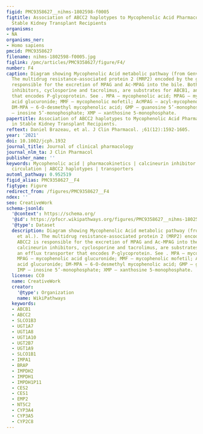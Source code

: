 ```yaml
---
figid: PMC9358627__nihms-1802598-f0005
figtitle: Association of ABCC2 haplotypes to Mycophenolic Acid Pharmacokinetics in
  Stable Kidney Transplant Recipients
organisms:
- NA
organisms_ner:
- Homo sapiens
pmcid: PMC9358627
filename: nihms-1802598-f0005.jpg
figlink: /pmc/articles/PMC9358627/figure/F4/
number: F4
caption: Diagram showing Mycophenolic Acid metabolic pathway (from Genvigir et al.).
  The multidrug resistance-associated protein 2 (MRP2) encoded by the gene ABCC2 is
  responsible for the excretion of MPAG and Ac-MPAG into the bile. Both calcineurin
  inhibitors, cyclosporine and tacrolimus, are substrates for ABCB1, an efflux transporter
  that encodes P-glycoprotein. See . MPA – mycophenolic acid; MPAG – mycophenolic
  acid glucuronide; MMF – mycophenolic mofetil; AcMPAG – acyl-mycophenolic acid glucuronide;
  DM-MPA – 6-O-desmethyl mycophenolic acid; GMP – guanosine 5’-monophosphate; IMP
  – inosine 5’-monophosphate; XMP – xanthosine 5-monophosphate.
papertitle: Association of ABCC2 haplotypes to Mycophenolic Acid Pharmacokinetics
  in Stable Kidney Transplant Recipients.
reftext: Daniel Brazeau, et al. J Clin Pharmacol. ;61(12):1592-1605.
year: '2021'
doi: 10.1002/jcph.1932
journal_title: Journal of clinical pharmacology
journal_nlm_ta: J Clin Pharmacol
publisher_name: ''
keywords: Mycophenolic acid | pharmacokinetics | calcineurin inhibitor | enterohepatic
  circulation | ABCC2 haplotypes | transporters
automl_pathway: 0.952519
figid_alias: PMC9358627__F4
figtype: Figure
redirect_from: /figures/PMC9358627__F4
ndex: ''
seo: CreativeWork
schema-jsonld:
  '@context': https://schema.org/
  '@id': https://pfocr.wikipathways.org/figures/PMC9358627__nihms-1802598-f0005.html
  '@type': Dataset
  description: Diagram showing Mycophenolic Acid metabolic pathway (from Genvigir
    et al.). The multidrug resistance-associated protein 2 (MRP2) encoded by the gene
    ABCC2 is responsible for the excretion of MPAG and Ac-MPAG into the bile. Both
    calcineurin inhibitors, cyclosporine and tacrolimus, are substrates for ABCB1,
    an efflux transporter that encodes P-glycoprotein. See . MPA – mycophenolic acid;
    MPAG – mycophenolic acid glucuronide; MMF – mycophenolic mofetil; AcMPAG – acyl-mycophenolic
    acid glucuronide; DM-MPA – 6-O-desmethyl mycophenolic acid; GMP – guanosine 5’-monophosphate;
    IMP – inosine 5’-monophosphate; XMP – xanthosine 5-monophosphate.
  license: CC0
  name: CreativeWork
  creator:
    '@type': Organization
    name: WikiPathways
  keywords:
  - ABCB1
  - ABCC2
  - SLCO1B3
  - UGT1A7
  - UGT1A8
  - UGT1A10
  - UGT2B7
  - UGT1A9
  - SLCO1B1
  - IMPA1
  - BRAP
  - IMPDH2
  - IMPDH1
  - IMPDH1P11
  - CES2
  - CES1
  - EMP2
  - NT5C2
  - CYP3A4
  - CYP3A5
  - CYP2C8
---
```

